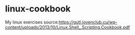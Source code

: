 # linux-cookbook
My linux exercises
source:https://gutl.jovenclub.cu/wp-content/uploads/2013/10/Linux.Shell_.Scripting.Cookbook.pdf
